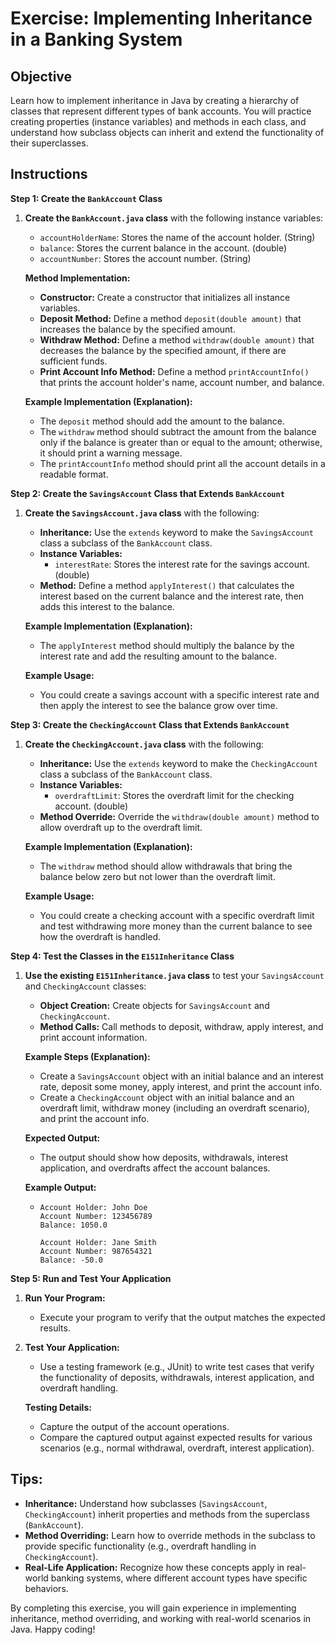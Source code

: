 # Exercise: Implementing Inheritance in a Banking System

## Objective
Learn how to implement inheritance in Java by creating a hierarchy of classes that represent different types of bank accounts. You will practice creating properties (instance variables) and methods in each class, and understand how subclass objects can inherit and extend the functionality of their superclasses.

## Instructions

**Step 1: Create the `BankAccount` Class**

1. **Create the `BankAccount.java` class** with the following instance variables:
   - `accountHolderName`: Stores the name of the account holder. (String)
   - `balance`: Stores the current balance in the account. (double)
   - `accountNumber`: Stores the account number. (String)

   **Method Implementation:**
    - **Constructor:** Create a constructor that initializes all instance variables.
    - **Deposit Method:** Define a method `deposit(double amount)` that increases the balance by the specified amount.
    - **Withdraw Method:** Define a method `withdraw(double amount)` that decreases the balance by the specified amount, if there are sufficient funds.
    - **Print Account Info Method:** Define a method `printAccountInfo()` that prints the account holder's name, account number, and balance.

   **Example Implementation (Explanation):**
    - The `deposit` method should add the amount to the balance.
    - The `withdraw` method should subtract the amount from the balance only if the balance is greater than or equal to the amount; otherwise, it should print a warning message.
    - The `printAccountInfo` method should print all the account details in a readable format.

**Step 2: Create the `SavingsAccount` Class that Extends `BankAccount`**

1. **Create the `SavingsAccount.java` class** with the following:
    - **Inheritance:** Use the `extends` keyword to make the `SavingsAccount` class a subclass of the `BankAccount` class.
    - **Instance Variables:**
        - `interestRate`: Stores the interest rate for the savings account. (double)
    - **Method:** Define a method `applyInterest()` that calculates the interest based on the current balance and the interest rate, then adds this interest to the balance.

   **Example Implementation (Explanation):**
    - The `applyInterest` method should multiply the balance by the interest rate and add the resulting amount to the balance.

   **Example Usage:**
    - You could create a savings account with a specific interest rate and then apply the interest to see the balance grow over time.

**Step 3: Create the `CheckingAccount` Class that Extends `BankAccount`**

1. **Create the `CheckingAccount.java` class** with the following:
    - **Inheritance:** Use the `extends` keyword to make the `CheckingAccount` class a subclass of the `BankAccount` class.
    - **Instance Variables:**
        - `overdraftLimit`: Stores the overdraft limit for the checking account. (double)
    - **Method Override:** Override the `withdraw(double amount)` method to allow overdraft up to the overdraft limit.

   **Example Implementation (Explanation):**
    - The `withdraw` method should allow withdrawals that bring the balance below zero but not lower than the overdraft limit.

   **Example Usage:**
    - You could create a checking account with a specific overdraft limit and test withdrawing more money than the current balance to see how the overdraft is handled.

**Step 4: Test the Classes in the `E151Inheritance` Class**

1. **Use the existing `E151Inheritance.java` class** to test your `SavingsAccount` and `CheckingAccount` classes:
    - **Object Creation:** Create objects for `SavingsAccount` and `CheckingAccount`.
    - **Method Calls:** Call methods to deposit, withdraw, apply interest, and print account information.

   **Example Steps (Explanation):**
    - Create a `SavingsAccount` object with an initial balance and an interest rate, deposit some money, apply interest, and print the account info.
    - Create a `CheckingAccount` object with an initial balance and an overdraft limit, withdraw money (including an overdraft scenario), and print the account info.

   **Expected Output:**
    - The output should show how deposits, withdrawals, interest application, and overdrafts affect the account balances.

   **Example Output:**
    - ```
      Account Holder: John Doe
      Account Number: 123456789
      Balance: 1050.0

      Account Holder: Jane Smith
      Account Number: 987654321
      Balance: -50.0
      ```

**Step 5: Run and Test Your Application**

1. **Run Your Program:**
    - Execute your program to verify that the output matches the expected results.

2. **Test Your Application:**
    - Use a testing framework (e.g., JUnit) to write test cases that verify the functionality of deposits, withdrawals, interest application, and overdraft handling.

   **Testing Details:**
    - Capture the output of the account operations.
    - Compare the captured output against expected results for various scenarios (e.g., normal withdrawal, overdraft, interest application).

## Tips:

- **Inheritance:** Understand how subclasses (`SavingsAccount`, `CheckingAccount`) inherit properties and methods from the superclass (`BankAccount`).
- **Method Overriding:** Learn how to override methods in the subclass to provide specific functionality (e.g., overdraft handling in `CheckingAccount`).
- **Real-Life Application:** Recognize how these concepts apply in real-world banking systems, where different account types have specific behaviors.

By completing this exercise, you will gain experience in implementing inheritance, method overriding, and working with real-world scenarios in Java. Happy coding!
